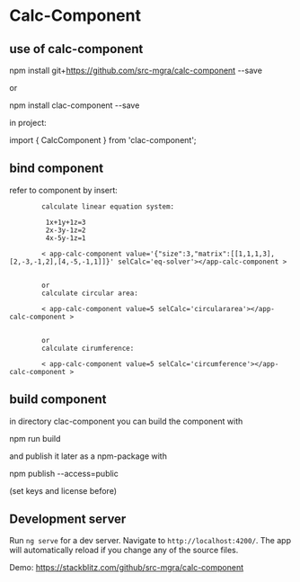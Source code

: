 # Calc-Component

## use of calc-component
npm install git+https://github.com/src-mgra/calc-component --save

or

npm install clac-component --save

in project:

import { CalcComponent } from 'clac-component';


## bind component
refer to component by insert:  

            calculate linear equation system:
            
             1x+1y+1z=3
             2x-3y-1z=2
             4x-5y-1z=1

            < app-calc-component value='{"size":3,"matrix":[[1,1,1,3],[2,-3,-1,2],[4,-5,-1,1]]}' selCalc='eq-solver'></app-calc-component >


            or
            calculate circular area:

            < app-calc-component value=5 selCalc='circulararea'></app-calc-component >
            

            or
            calculate cirumference:

            < app-calc-component value=5 selCalc='circumference'></app-calc-component >


## build component

in directory clac-component you can build the component with

npm run build

and publish it later as a npm-package with

npm publish --access=public

(set keys and license before)


## Development server

Run `ng serve` for a dev server. Navigate to `http://localhost:4200/`. The app will automatically reload if you change any of the source files.

Demo:
https://stackblitz.com/github/src-mgra/calc-component


